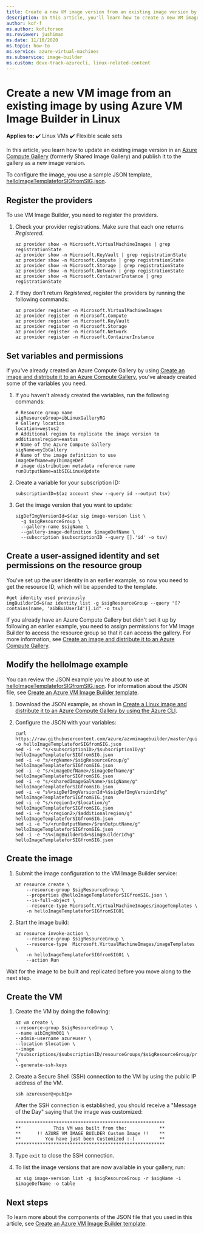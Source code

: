 ```yaml
---
title: Create a new VM image version from an existing image version by using Azure VM Image Builder in Linux
description: In this article, you'll learn how to create a new VM image version from an existing image version by using VM Image Builder in Linux.
author: kof-f
ms.author: kofiforson
ms.reviewer: jushiman
ms.date: 11/10/2020
ms.topic: how-to
ms.service: azure-virtual-machines
ms.subservice: image-builder
ms.custom: devx-track-azurecli, linux-related-content
---
```

# Create a new VM image from an existing image by using Azure VM Image Builder in Linux

**Applies to:** :heavy_check_mark: Linux VMs :heavy_check_mark: Flexible scale sets 

In this article, you learn how to update an existing image version in an [Azure Compute Gallery](../shared-image-galleries.md) (formerly Shared Image Gallery) and publish it to the gallery as a new image version.

To configure the image, you use a sample JSON template, [helloImageTemplateforSIGfromSIG.json](https://raw.githubusercontent.com/azure/azvmimagebuilder/master/quickquickstarts/2_Creating_a_Custom_Linux_Shared_Image_Gallery_Image_from_SIG/helloImageTemplateforSIGfromSIG.json). 

## Register the providers

To use VM Image Builder, you need to register the providers.

1. Check your provider registrations. Make sure that each one returns *Registered*.

    ```azurecli-interactive
    az provider show -n Microsoft.VirtualMachineImages | grep registrationState
    az provider show -n Microsoft.KeyVault | grep registrationState
    az provider show -n Microsoft.Compute | grep registrationState
    az provider show -n Microsoft.Storage | grep registrationState
    az provider show -n Microsoft.Network | grep registrationState
    az provider show -n Microsoft.ContainerInstance | grep registrationState
    ```

1. If they don't return *Registered*, register the providers by running the following commands:

    ```azurecli-interactive
    az provider register -n Microsoft.VirtualMachineImages
    az provider register -n Microsoft.Compute
    az provider register -n Microsoft.KeyVault
    az provider register -n Microsoft.Storage
    az provider register -n Microsoft.Network
    az provider register -n Microsoft.ContainerInstance
    ```

## Set variables and permissions

If you've already created an Azure Compute Gallery by using [Create an image and distribute it to an Azure Compute Gallery](image-builder-gallery.md), you've already created some of the variables you need. 

1. If you haven't already created the variables, run the following commands:

    ```console
    # Resource group name 
    sigResourceGroup=ibLinuxGalleryRG
    # Gallery location 
    location=westus2
    # Additional region to replicate the image version to 
    additionalregion=eastus
    # Name of the Azure Compute Gallery 
    sigName=myIbGallery
    # Name of the image definition to use
    imageDefName=myIbImageDef
    # image distribution metadata reference name
    runOutputName=aibSIGLinuxUpdate
    ```

1. Create a variable for your subscription ID:

    ```console
    subscriptionID=$(az account show --query id --output tsv)
    ```

1. Get the image version that you want to update:

    ```azurecli
    sigDefImgVersionId=$(az sig image-version list \
      -g $sigResourceGroup \
      --gallery-name $sigName \
      --gallery-image-definition $imageDefName \
      --subscription $subscriptionID --query [].'id' -o tsv)
    ```

## Create a user-assigned identity and set permissions on the resource group

You've set up the user identity in an earlier example, so now you need to get the resource ID, which will be appended to the template.

```azurecli-interactive
#get identity used previously
imgBuilderId=$(az identity list -g $sigResourceGroup --query "[?contains(name, 'aibBuiUserId')].id" -o tsv)
```

If you already have an Azure Compute Gallery but didn't set it up by following an earlier example, you need to assign permissions for VM Image Builder to access the resource group so that it can access the gallery. For more information, see [Create an image and distribute it to an Azure Compute Gallery](image-builder-gallery.md).

## Modify the helloImage example

You can review the JSON example you're about to use at [helloImageTemplateforSIGfromSIG.json](https://raw.githubusercontent.com/azure/azvmimagebuilder/master/quickquickstarts/2_Creating_a_Custom_Linux_Shared_Image_Gallery_Image_from_SIG/helloImageTemplateforSIGfromSIG.json). For information about the JSON file, see [Create an Azure VM Image Builder template](image-builder-json.md). 

1. Download the JSON example, as shown in [Create a Linux image and distribute it to an Azure Compute Gallery by using the Azure CLI](image-builder.md). 

1. Configure the JSON with your variables: 

    ```console
    curl https://raw.githubusercontent.com/azure/azvmimagebuilder/master/quickquickstarts/8_Creating_a_Custom_Linux_Shared_Image_Gallery_Image_from_SIG/helloImageTemplateforSIGfromSIG.json -o helloImageTemplateforSIGfromSIG.json
    sed -i -e "s/<subscriptionID>/$subscriptionID/g" helloImageTemplateforSIGfromSIG.json
    sed -i -e "s/<rgName>/$sigResourceGroup/g" helloImageTemplateforSIGfromSIG.json
    sed -i -e "s/<imageDefName>/$imageDefName/g" helloImageTemplateforSIGfromSIG.json
    sed -i -e "s/<sharedImageGalName>/$sigName/g" helloImageTemplateforSIGfromSIG.json
    sed -i -e "s%<sigDefImgVersionId>%$sigDefImgVersionId%g" helloImageTemplateforSIGfromSIG.json
    sed -i -e "s/<region1>/$location/g" helloImageTemplateforSIGfromSIG.json
    sed -i -e "s/<region2>/$additionalregion/g" helloImageTemplateforSIGfromSIG.json
    sed -i -e "s/<runOutputName>/$runOutputName/g" helloImageTemplateforSIGfromSIG.json
    sed -i -e "s%<imgBuilderId>%$imgBuilderId%g" helloImageTemplateforSIGfromSIG.json
    ```

## Create the image

1. Submit the image configuration to the VM Image Builder service:

    ```azurecli-interactive
    az resource create \
        --resource-group $sigResourceGroup \
        --properties @helloImageTemplateforSIGfromSIG.json \
        --is-full-object \
        --resource-type Microsoft.VirtualMachineImages/imageTemplates \
        -n helloImageTemplateforSIGfromSIG01
    ```

1. Start the image build:

    ```azurecli-interactive
    az resource invoke-action \
        --resource-group $sigResourceGroup \
        --resource-type  Microsoft.VirtualMachineImages/imageTemplates \
        -n helloImageTemplateforSIGfromSIG01 \
        --action Run 
    ```

Wait for the image to be built and replicated before you move along to the next step.

## Create the VM

1. Create the VM by doing the following:

    ```azurecli-interactive
    az vm create \
    --resource-group $sigResourceGroup \
    --name aibImgVm001 \
    --admin-username azureuser \
    --location $location \
    --image "/subscriptions/$subscriptionID/resourceGroups/$sigResourceGroup/providers/Microsoft.Compute/galleries/$sigName/images/$imageDefName/versions/latest" \
    --generate-ssh-keys
    ```

1. Create a Secure Shell (SSH) connection to the VM by using the public IP address of the VM.

    ```console
    ssh azureuser@<pubIp>
    ```

    After the SSH connection is established, you should receive a "Message of the Day" saying that the image was customized:

    ```output
    *******************************************************
    **            This VM was built from the:            **
    **      !! AZURE VM IMAGE BUILDER Custom Image !!    **
    **         You have just been Customized :-)         **
    *******************************************************
    ```

1. Type `exit` to close the SSH connection.

1. To list the image versions that are now available in your gallery, run:

    ```azurecli-interactive
    az sig image-version list -g $sigResourceGroup -r $sigName -i $imageDefName -o table
    ```

## Next steps

To learn more about the components of the JSON file that you used in this article, see [Create an Azure VM Image Builder template](../linux/image-builder-json.md). 
 
